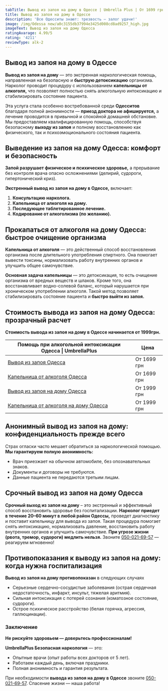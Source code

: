 ```yaml
---
tabTitle: Вывод из запоя на дому в Одессе | Umbrella Plus | От 1699 грн
title: Вывод из запоя на дому в Одессе
description: 'Все Одесситы знают: трезвость – залог удачи!'
image: /img/Odessa new/a0c3155db37994e3425d008cd8ad9257_high.jpg
imageText: Вывод из запоя на дому Одесса
ratingAvarage: 4.99/5
rating: '4211'
reviewType: alk-2
---
```


## Вывод из запоя на дому в Одессе

**Вывод из запоя на дому** — это экстренная наркологическая помощь, направленная на безопасную и **быструю детоксикацию** организма. Нарколог проводит процедуру с использованием **капельницы от алкоголя,** что позволяет полностью снять алкогольную интоксикацию и стабилизировать состояние пациента.

Эта услуга стала особенно востребованной среди **Одесситов** благодаря полной анонимности — **приезд доктора не афишируется,** а лечение проводится в привычной и спокойной домашней обстановке. Мы предоставляем квалифицированную помощь, способствуя безопасному **выходу из запоя** и полному восстановлению как физического, так и психоэмоционального состояния пациента.

## Выведение из запоя на дому Одесса: комфорт и безопасность

**Запой разрушает физическое и психическое здоровье,** а прерывание без контроля врача опасно осложнениями (делирий, судороги, гипертонический криз).

**Экстренный вывод из запоя на дому в Одессе,** включает:

1. **Консультацию нарколога.**
2. **Капельница от алкоголя на дому.**
3. **Последующее таблетированное лечение.**
4. **Кодирование от алкоголизма (по желанию).**

## Прокапаться от алкоголя на дому Одесса: быстрое очищение организма  

**Капельница от алкоголя** — это действенный способ восстановления организма после длительного употребления спиртного. Она помогает вывести токсины, нормализовать работу внутренних органов и улучшить общее самочувствие.

**Основная задача капельницы** — это детоксикация, то есть очищение организма от вредных веществ и шлаков. Кроме того, она восстанавливает водно-солевой баланс, который нарушается при хроническом употреблении алкоголя. Такой метод позволяет стабилизировать состояние пациента и **быстро выйти из запоя.**

## Стоимость вывода из запоя на дому Одесса: прозрачный расчет  

**Стоимость вывода из запоя на дому в Одессе начинается от 1999грн.**

| Помощь при алкогольной интоксикации Одесса \| UmbrellaPlus                                                  | Цена        |
| ----------------------------------------------------------------------------------------------------------- | ----------- |
| [Вывод из запоя Одесса](https://umbrella-plus.com.ua/services/vivod-iz-zapoia-umbrellaplus/)                | От 1699 грн |
| [Капельница от алкоголя Одесса](https://umbrella-plus.com.ua/services/kapelnica-ot-alkogolia-umbrellaplus/) | От 1699 грн |
| [Вывод из запоя на дому Одесса](https://umbrella-plus.com.ua/vivod-iz-zapoya-na-domu-odessa/)               | От 1999 грн |
| [Капельница от алкоголя на дому Одесса](https://umbrella-plus.com.ua/kapelnitsya-ot-alc-na-domu-odessa/)    | От 1999 грн |

## Анонимный вывод из запоя на дому: конфиденциальность прежде всего  

Страх огласки часто мешает обратиться за наркологической помощью. **Мы гарантируем полную анонимность:**

* Врач приезжает на обычном автомобиле, без опознавательных знаков.
* Документы и договоры не требуются.
* Данные пациента не передаются третьим лицам.

## Срочный вывод из запоя на дому Одесса

**Срочный выход из запоя на дому** – это экстренный и эффективный способ восстановить здоровье без госпитализации. **Нарколог приедет в течение 20–60 минут в любой район Одессы,** проведет диагностику и поставит капельницу для вывода из запоя. Такая процедура помогает снять интоксикацию, нормализовать давление, восстановить работу внутренних органов и улучшить самочувствие. **При угрозе жизни (рвота, тремор, судороги) медлить нельзя.** Звоните [050-021-69-57](tel:0500216957) — реагируем мгновенно!

## Противопоказания к выводу из запоя на дому: когда нужна госпитализация  

**Вывод из запоя на дому противопоказан** в следующих случаях

* Серьезные сердечно-сосудистые заболевания (острая сердечная недостаточность, инфаркт, инсульт, тяжелая аритмия).
* Сильная интоксикация с потерей сознания (коматозное состояние, судороги).
* Острое психическое расстройство (белая горячка, агрессия, галлюцинации).

### Заключение

**Не рискуйте здоровьем — доверьтесь профессионалам!**  

**UmbrellaPlus Безопасная наркология** — это:

* Опытные врачи (опыт работы всех докторов от 5 лет).
* Работаем каждый день, включая праздники.
* Полная анонимность и гарантия результата.

При необходимости **вывода из запоя на дому в Одессе** звоните [050-021-69-57](tel:0500216957). Спасение жизни — наша работа!
